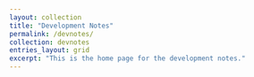 ```yaml
---
layout: collection
title: "Development Notes"
permalink: /devnotes/
collection: devnotes
entries_layout: grid
excerpt: "This is the home page for the development notes."
---
```


